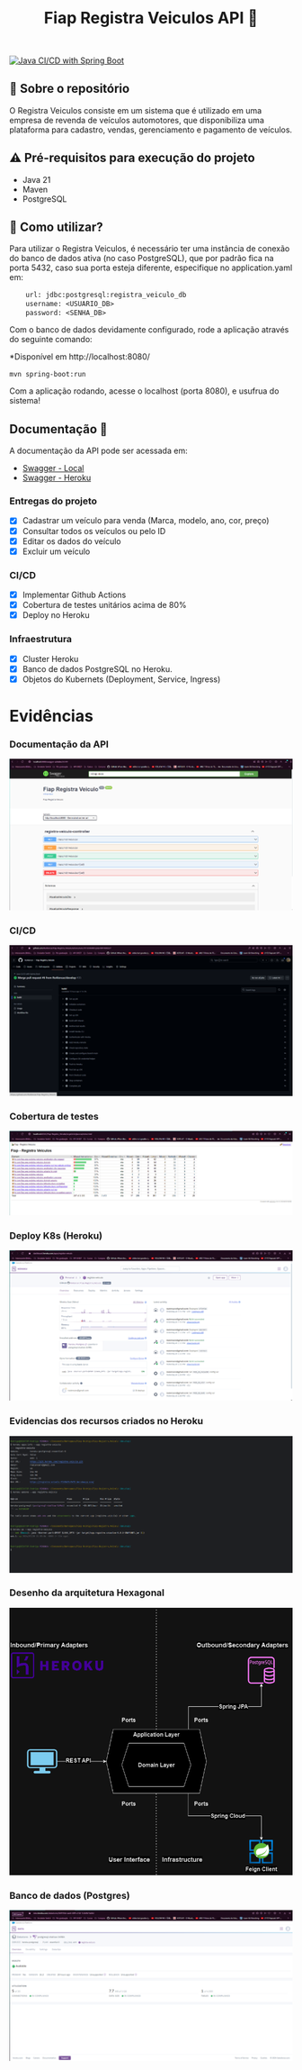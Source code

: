 <br>
<h1 align="center">
Fiap Registra Veiculos API 🚗
</h1>
<br>

[![Java CI/CD with Spring Boot](https://github.com/RoAlencar/Fiap-Registra_Veiculo/actions/workflows/deploy.yml/badge.svg)](https://github.com/RoAlencar/Fiap-Registra_Veiculo/actions/workflows/deploy.yml)

## 💬 Sobre o repositório

O Registra Veiculos consiste em um sistema que é utilizado em uma empresa de revenda de veículos automotores, que disponibiliza uma plataforma para cadastro, vendas, gerenciamento e pagamento de veículos.

## ⚠ Pré-requisitos para execução do projeto

* Java 21
* Maven
* PostgreSQL

## 📌 Como utilizar?

Para utilizar o Registra Veiculos, é necessário ter uma instância de conexão do banco de dados ativa (no caso PostgreSQL), que por padrão fica na porta 5432, caso sua porta esteja diferente, especifique no application.yaml em:

```
    url: jdbc:postgresql:registra_veiculo_db
    username: <USUARIO_DB>
    password: <SENHA_DB>
```

Com o banco de dados devidamente configurado, rode a aplicação através do seguinte comando:

*Disponível em http://localhost:8080/

```
mvn spring-boot:run 
```

Com a aplicação rodando, acesse o localhost (porta 8080), e usufrua do sistema!

## Documentação 📒
A documentação da API pode ser acessada em:

* [Swagger - Local](http://localhost:8080/swagger-ui/index.html)
* [Swagger - Heroku](https://registra-veiculo-f268b20c9e70.herokuapp.com/swagger-ui/index.html#/)

### Entregas do projeto
- [x] Cadastrar um veículo para venda (Marca, modelo, ano, cor, preço)
- [x] Consultar todos os veículos ou pelo ID
- [x] Editar os dados do veículo
- [x] Excluir um veículo

### CI/CD
- [X] Implementar Github Actions
- [x] Cobertura de testes unitários acima de 80%
- [X] Deploy no Heroku

### Infraestrutura
- [X] Cluster Heroku 
- [X] Banco de dados PostgreSQL no Heroku.
- [X] Objetos do Kubernets (Deployment, Service, Ingress)

# Evidências

### Documentação da API
![image](/images/swagger.png)

### CI/CD
![image](/images/githubActions.png)

### Cobertura de testes
![image](/images/evidencia_cobertura.png)

### Deploy K8s (Heroku)
![image](/images/dashboardHeroku.png)

### Evidencias dos recursos criados no Heroku
![image](/images/evidenciasRecursosHeroku.png)

### Desenho da arquitetura Hexagonal
![image](/images/arquiteturaHexagonal.png)

### Banco de dados (Postgres)
![image](/images/bancoPostgres.png)